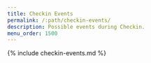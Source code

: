 ```yaml
---
title: Checkin Events
permalink: /:path/checkin-events/
description: Possible events during Checkin.
menu_order: 1500
---
```


{% include checkin-events.md %}
